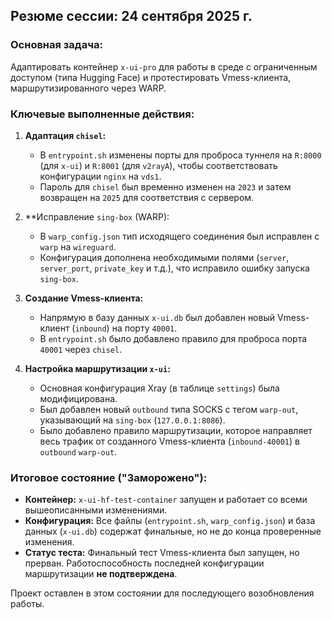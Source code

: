 ## Резюме сессии: 24 сентября 2025 г.

### Основная задача:
Адаптировать контейнер `x-ui-pro` для работы в среде с ограниченным доступом (типа Hugging Face) и протестировать Vmess-клиента, маршрутизированного через WARP.

### Ключевые выполненные действия:

1.  **Адаптация `chisel`:**
    *   В `entrypoint.sh` изменены порты для проброса туннеля на `R:8000` (для `x-ui`) и `R:8001` (для `v2rayA`), чтобы соответствовать конфигурации `nginx` на `vds1`.
    *   Пароль для `chisel` был временно изменен на `2023` и затем возвращен на `2025` для соответствия с сервером.

2.  **Исправление `sing-box` (WARP):
    *   В `warp_config.json` тип исходящего соединения был исправлен с `warp` на `wireguard`.
    *   Конфигурация дополнена необходимыми полями (`server`, `server_port`, `private_key` и т.д.), что исправило ошибку запуска `sing-box`.

3.  **Создание Vmess-клиента:**
    *   Напрямую в базу данных `x-ui.db` был добавлен новый Vmess-клиент (`inbound`) на порту `40001`.
    *   В `entrypoint.sh` было добавлено правило для проброса порта `40001` через `chisel`.

4.  **Настройка маршрутизации `x-ui`:**
    *   Основная конфигурация Xray (в таблице `settings`) была модифицирована.
    *   Был добавлен новый `outbound` типа SOCKS с тегом `warp-out`, указывающий на `sing-box` (`127.0.0.1:8086`).
    *   Было добавлено правило маршрутизации, которое направляет весь трафик от созданного Vmess-клиента (`inbound-40001`) в `outbound` `warp-out`.

### Итоговое состояние ("Заморожено"):

*   **Контейнер:** `x-ui-hf-test-container` запущен и работает со всеми вышеописанными изменениями.
*   **Конфигурация:** Все файлы (`entrypoint.sh`, `warp_config.json`) и база данных (`x-ui.db`) содержат финальные, но не до конца проверенные изменения.
*   **Статус теста:** Финальный тест Vmess-клиента был запущен, но прерван. Работоспособность последней конфигурации маршрутизации **не подтверждена**.

Проект оставлен в этом состоянии для последующего возобновления работы.